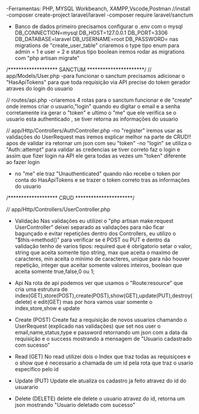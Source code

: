 -Ferramentas: PHP, MYSQL Workbeanch, XAMPP,Vscode,Postman
//install
-composer create-project laravel/laravel
-composer require laravel/sanctum

- Banco de dados
primeiro precisamos configurar o .env com o mysql
DB_CONNECTION=mysql
DB_HOST=127.0.0.1
DB_PORT=3306
DB_DATABASE=laravel
DB_USERNAME=root
DB_PASSWORD=
nas migrations de "create_user_table" criaremos o type tipo enum para admin = 1 e user = 2 e status tipo boolean
iremos rodar as migrations com "php artisan migrate"

/******************* SANCTUM **********************/
// app/Models/User.php
-para funcionar o sanctum precisamos adicionar o "HasApiTokens" para que toda requisição via API precise do token gerador atraves
do login do usuario

// routes/api.php
-criaremos 4 rotas para o sanctum funcionar e de "create" onde iremos criar o usuario,"login" quando eu digitar o email e a senha
corretamente ira gerar o "token" e ultimo o "me" que ele verifica se o usuario esta authenticado , se tiver retorna as informações do usuario

// app/Http/Controllers/AuthController.php
-no "register" iremos usar as validações do UserRequest mas iremos explicar melhor na parte de CRUD!! apos de validar ira retornar um json com seu "token"
-no "login" se utiliza o "Auth::attempt" para validar as credencias se tiver correto faz o login e assim que fizer login na API
ele gera todas as vezes um "token" diferente ao fazer login
- no "me" ele traz "Unauthenticated" quando não recebe o token por conta do HasApiTokens e se trazer o token correto tras as
informações do usuario

/******************* CRUD **********************/

// app/Http/Controllers/UserController.php
- Validação
Nas validações eu utilizei o "php artisan make:request UserController" deixei separado as validações para não ficar
bagunçado e evitar repetições  dentro dos Controllers, eu utilizo o "$this->method()" para verificar se é POST ou PUT e dentro da validação tenho de varios tipos: required que é obrigatorio setar o valor, string que aceita somente tipo string, max que aceita o maximo de caracteres, min aceita o minimo de caracteres, unique para não houver repetição, integer que aceitar somente valores inteiros, boolean que aceita somente true,false,0 ou 1;
- Api
Na rota de api podemos ver que usamos o "Route:resource" que cria uma estrutura de index(GET),store(POST),create(POST),show(GET),update(PUT),destroy(delete) e edit(GET) mas por hora vamos usar somente o index,store,show e update

- Create (POST)
Create faz a requisição de novos usuarios chamando o UserRequest (explicado nas validações) que set nos user o email,name,status,type e password retornando um json com a data da requisição e o success mostrando a mensagem de "Usuario cadastrado com sucesso"
- Read (GET)
No read utilizei dois o Index que traz todas as requisiçoes e o show que é necessario a chamada de um id pela rota que traz o usario especifico pelo id

- Update (PUT)
Update ele atualiza os cadastro ja feito atravez do id do usuarario

- Delete (DELETE)
delete ele delete o usuario atravez do id, retorna um json mostrando "Usuario deletado com sucesso"